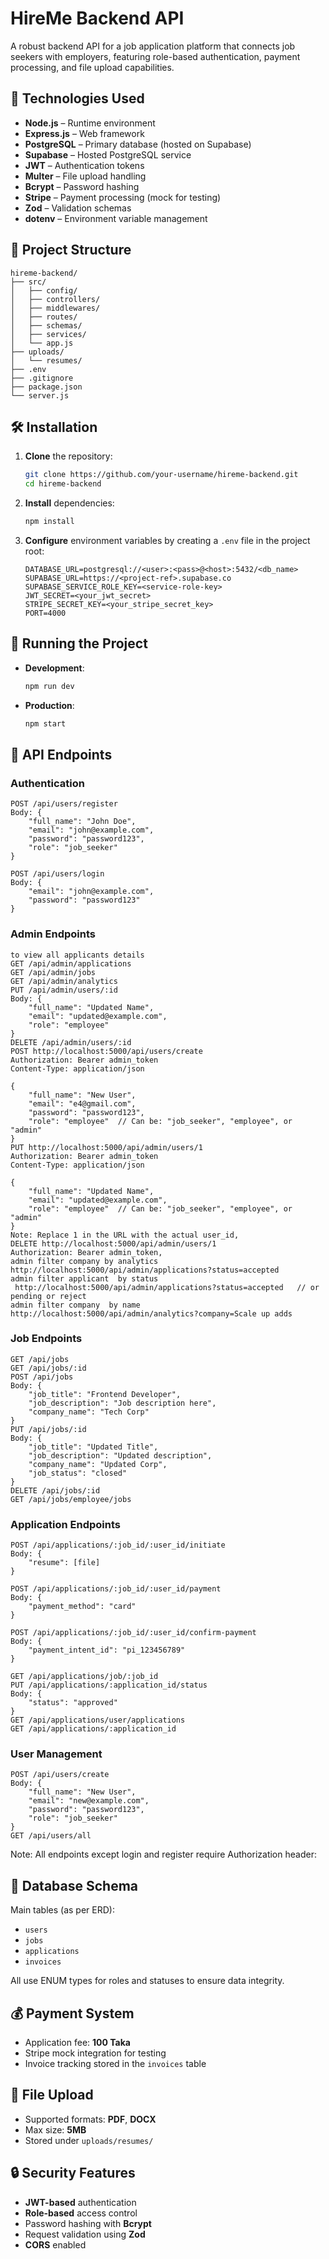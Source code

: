 # HireMe Backend API

A robust backend API for a job application platform that connects job seekers with employers, featuring role-based authentication, payment processing, and file upload capabilities.

## 🚀 Technologies Used

- **Node.js** – Runtime environment  
- **Express.js** – Web framework  
- **PostgreSQL** – Primary database (hosted on Supabase)  
- **Supabase** – Hosted PostgreSQL service  
- **JWT** – Authentication tokens  
- **Multer** – File upload handling  
- **Bcrypt** – Password hashing  
- **Stripe** – Payment processing (mock for testing)  
- **Zod** – Validation schemas  
- **dotenv** – Environment variable management  

## 📁 Project Structure

```
hireme-backend/
├── src/
│   ├── config/
│   ├── controllers/
│   ├── middlewares/
│   ├── routes/
│   ├── schemas/
│   ├── services/
│   └── app.js
├── uploads/
│   └── resumes/
├── .env
├── .gitignore
├── package.json
└── server.js

```

## 🛠️ Installation

1. **Clone** the repository:  
   ```bash
   git clone https://github.com/your-username/hireme-backend.git
   cd hireme-backend
   ```
2. **Install** dependencies:  
   ```bash
   npm install
   ```
3. **Configure** environment variables by creating a `.env` file in the project root:
   ```env
   DATABASE_URL=postgresql://<user>:<pass>@<host>:5432/<db_name>
   SUPABASE_URL=https://<project-ref>.supabase.co
   SUPABASE_SERVICE_ROLE_KEY=<service-role-key>
   JWT_SECRET=<your_jwt_secret>
   STRIPE_SECRET_KEY=<your_stripe_secret_key>
   PORT=4000
   ```

## 🚀 Running the Project

- **Development**:
  ```bash
  npm run dev
  ```
- **Production**:
  ```bash
  npm start
  ```


## 🔐 API Endpoints

### Authentication
```http
POST /api/users/register
Body: {
    "full_name": "John Doe",
    "email": "john@example.com",
    "password": "password123",
    "role": "job_seeker"
}

POST /api/users/login
Body: {
    "email": "john@example.com",
    "password": "password123"
}
```

### Admin Endpoints
```http
to view all applicants details
GET /api/admin/applications
GET /api/admin/jobs
GET /api/admin/analytics
PUT /api/admin/users/:id
Body: {
    "full_name": "Updated Name",
    "email": "updated@example.com",
    "role": "employee"
}
DELETE /api/admin/users/:id
POST http://localhost:5000/api/users/create
Authorization: Bearer admin_token
Content-Type: application/json

{
    "full_name": "New User",
    "email": "e4@gmail.com",
    "password": "password123",
    "role": "employee"  // Can be: "job_seeker", "employee", or "admin"
}
PUT http://localhost:5000/api/admin/users/1
Authorization: Bearer admin_token
Content-Type: application/json

{
    "full_name": "Updated Name",
    "email": "updated@example.com",
    "role": "employee"  // Can be: "job_seeker", "employee", or "admin"
}
Note: Replace 1 in the URL with the actual user_id,
DELETE http://localhost:5000/api/admin/users/1
Authorization: Bearer admin_token,
admin filter company by analytics
http://localhost:5000/api/admin/applications?status=accepted
admin filter applicant  by status
 http://localhost:5000/api/admin/applications?status=accepted   // or pending or reject
admin filter company  by name
http://localhost:5000/api/admin/analytics?company=Scale up adds

```

### Job Endpoints
```http
GET /api/jobs
GET /api/jobs/:id
POST /api/jobs
Body: {
    "job_title": "Frontend Developer",
    "job_description": "Job description here",
    "company_name": "Tech Corp"
}
PUT /api/jobs/:id
Body: {
    "job_title": "Updated Title",
    "job_description": "Updated description",
    "company_name": "Updated Corp",
    "job_status": "closed"
}
DELETE /api/jobs/:id
GET /api/jobs/employee/jobs
```

### Application Endpoints
```http
POST /api/applications/:job_id/:user_id/initiate
Body: {
    "resume": [file]
}

POST /api/applications/:job_id/:user_id/payment
Body: {
    "payment_method": "card"
}

POST /api/applications/:job_id/:user_id/confirm-payment
Body: {
    "payment_intent_id": "pi_123456789"
}

GET /api/applications/job/:job_id
PUT /api/applications/:application_id/status
Body: {
    "status": "approved"
}
GET /api/applications/user/applications
GET /api/applications/:application_id
```

### User Management
```http
POST /api/users/create
Body: {
    "full_name": "New User",
    "email": "new@example.com",
    "password": "password123",
    "role": "job_seeker"
}
GET /api/users/all
```

Note: All endpoints except login and register require Authorization header:

## 💾 Database Schema

Main tables (as per ERD):

- `users`
- `jobs`
- `applications`
- `invoices`

All use ENUM types for roles and statuses to ensure data integrity.

## 💰 Payment System

- Application fee: **100 Taka**  
- Stripe mock integration for testing  
- Invoice tracking stored in the `invoices` table  

## 📄 File Upload

- Supported formats: **PDF**, **DOCX**  
- Max size: **5MB**  
- Stored under `uploads/resumes/`

## 🔒 Security Features

- **JWT-based** authentication  
- **Role-based** access control  
- Password hashing with **Bcrypt**  
- Request validation using **Zod**  
- **CORS** enabled  

